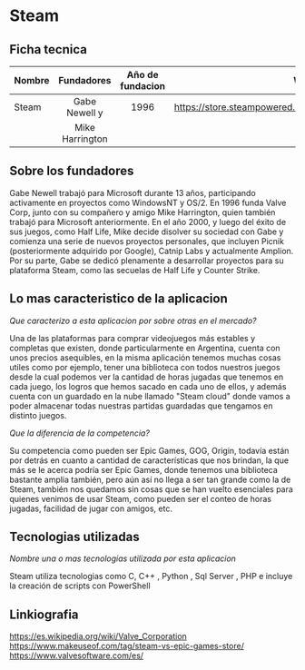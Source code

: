 # Steam

## Ficha tecnica


| Nombre |    Fundadores   | Año de fundacion |              Web               |
| -------|:---------------:|:----------------:|-------------------------------:|
|  Steam |  Gabe Newell y  |       1996       | https://store.steampowered.com |
|        | Mike Harrington |                  |                                |


## Sobre los fundadores

Gabe Newell trabajó para Microsoft durante 13 años, participando activamente en proyectos como WindowsNT y OS/2. En 1996 funda Valve Corp, junto con su compañero y amigo Mike Harrington, quien también trabajó para Microsoft anteriormente. En el año 2000, y luego del éxito de sus juegos, como Half Life, Mike decide disolver su sociedad con Gabe y comienza una serie de nuevos proyectos personales, que incluyen Picnik (posteriormente adquirido por Google), Catnip Labs y actualmente Amplion.
Por su parte, Gabe se dedicó plenamente a desarrollar proyectos para su plataforma Steam, como las secuelas de Half Life y Counter Strike.

## Lo mas caracteristico de la aplicacion

*Que caracterizo a esta aplicacion por sobre otras en el mercado?*

Una de las plataformas para comprar videojuegos más estables y completas que existen, donde particularmente en Argentina, cuenta con unos precios asequibles, en la misma aplicación tenemos muchas cosas utiles como por ejemplo, tener una biblioteca con todos nuestros juegos desde la cual podemos ver la cantidad de horas jugadas que tenemos en cada juego, los logros que hemos sacado en cada uno de ellos, y además cuenta con un guardado en la nube llamado "Steam cloud" donde vamos a poder almacenar todas nuestras partidas guardadas que tengamos en distinto juegos.

*Que la diferencia de la competencia?*

Su competencia como pueden ser Epic Games, GOG, Origin, todavía están por detrás en cuanto a cantidad de características que nos brindan, la que más se le acerca podría ser Epic Games, donde tenemos una biblioteca bastante amplia también, pero aún así no llega a ser tan grande como la de Steam, también nos quedamos sin cosas que se han vuelto esenciales para quienes venimos de usar Steam, como pueden ser el conteo de horas jugadas, facilidad de jugar con amigos, etc.

## Tecnologias utilizadas

*Nombre una o mas tecnologias utilizada por esta aplicacion*

Steam utiliza tecnologias como C, C++ , Python , Sql Server , PHP e incluye la creación de scripts con PowerShell

## Linkiografia

https://es.wikipedia.org/wiki/Valve_Corporation
https://www.makeuseof.com/tag/steam-vs-epic-games-store/
https://www.valvesoftware.com/es/

